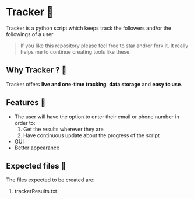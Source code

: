 # Tracker 👻
Tracker is a python script which keeps track the followers and/or the followings of a user

> If you like this repository please feel free to star and/or fork it. It really helps me to continue creating tools like these.

## Why Tracker ? 🤔
Tracker offers **live and one-time tracking**, **data storage** and **easy to use**.

## Features 🎈

- The user will have the option to enter their email or phone number in order to:
  1) Get the results wherever they are
  2) Have continuous update about the progress of the script
- GUI
- Better appearance

## Expected files 📁
The files expected to be created are:
  1) trackerResults.txt
